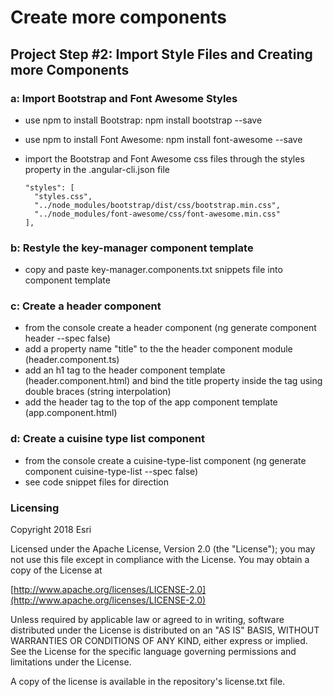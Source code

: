 # Create more components 

## Project Step #2: Import Style Files and Creating more Components

### a: Import Bootstrap and Font Awesome Styles
* use npm to install Bootstrap: npm install bootstrap --save 
* use npm to install Font Awesome: npm install font-awesome --save
* import the Bootstrap and Font Awesome css files through the styles property in the .angular-cli.json file


      "styles": [
        "styles.css",
        "../node_modules/bootstrap/dist/css/bootstrap.min.css",
        "../node_modules/font-awesome/css/font-awesome.min.css"
      ],

### b: Restyle the key-manager component template
* copy and paste key-manager.components.txt snippets file into component template

### c: Create a header component
* from the console create a header component (ng generate component header --spec false)
* add a property name "title" to the the header component module (header.component.ts)
* add an h1 tag to the header component template (header.component.html) and bind the title property inside the tag using double braces (string interpolation)
* add the header tag to the top of the app component template (app.component.html)


### d: Create a cuisine type list component
* from the console create a cuisine-type-list component (ng generate component cuisine-type-list --spec false)
* see code snippet files for direction

### Licensing

Copyright 2018 Esri

Licensed under the Apache License, Version 2.0 (the "License"); you may not use this file except in compliance with the License. You may obtain a copy of the License at

[http://www.apache.org/licenses/LICENSE-2.0](http://www.apache.org/licenses/LICENSE-2.0)

Unless required by applicable law or agreed to in writing, software distributed under the License is distributed on an "AS IS" BASIS, WITHOUT WARRANTIES OR CONDITIONS OF ANY KIND, either express or implied. See the License for the specific language governing permissions and limitations under the License.

A copy of the license is available in the repository's license.txt file.
